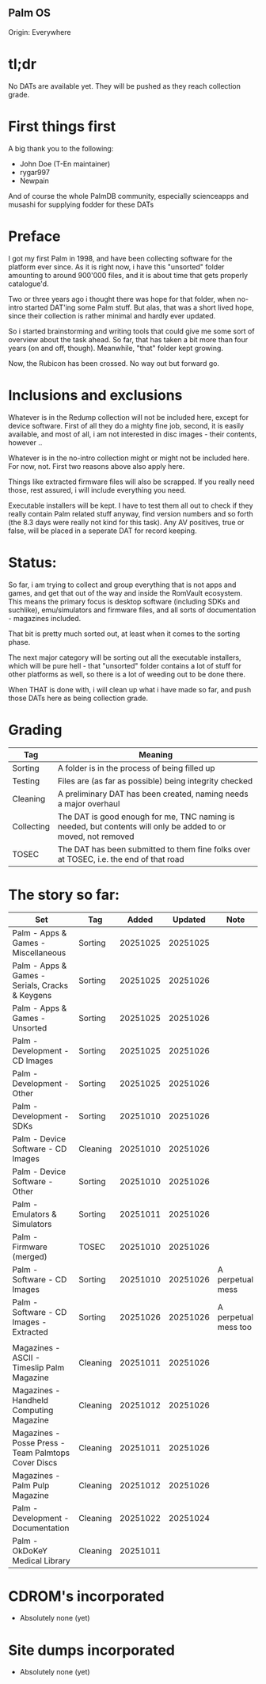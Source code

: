 ## Palm OS
Origin: Everywhere

# tl;dr
No DATs are available yet. They will be pushed as they reach collection grade.

# First things first
A big thank you to the following:
- John Doe (T-En maintainer)
- rygar997
- Newpain

And of course the whole PalmDB community, especially scienceapps and musashi for supplying fodder for these DATs

# Preface
I got my first Palm in 1998, and have been collecting software for the platform ever since. As it is right now, i have this "unsorted" folder amounting to around 900'000 files, and it is about time that gets properly catalogue'd.

Two or three years ago i thought there was hope for that folder, when no-intro started DAT'ing some Palm stuff. But alas, that was a short lived hope, since their collection is rather minimal and hardly ever updated.

So i started brainstorming and writing tools that could give me some sort of overview about the task ahead. So far, that has taken a bit more than four years (on and off, though). Meanwhile, "that" folder kept growing.

Now, the Rubicon has been crossed. No way out but forward go.

# Inclusions and exclusions
Whatever is in the Redump collection will not be included here, except for device software. First of all they do a mighty fine job, second, it is easily available, and most of all, i am not interested in disc images - their contents, however ..

Whatever is in the no-intro collection might or might not be included here. For now, not. First two reasons above also apply here.

Things like extracted firmware files will also be scrapped. If you really need those, rest assured, i will include everything you need.

Executable installers will be kept. I have to test them all out to check if they really contain Palm related stuff anyway, find version numbers and so forth (the 8.3 days were really not kind for this task). Any AV positives, true or false, will be placed in a seperate DAT for record keeping.

# Status:
So far, i am trying to collect and group everything that is not apps and games, and get that out of the way and inside the RomVault ecosystem. This means the primary focus is desktop software (including SDKs and suchlike), emu/simulators and firmware files, and all sorts of documentation - magazines included.

That bit is pretty much sorted out, at least when it comes to the sorting phase.

The next major category will be sorting out all the executable installers, which will be pure hell - that "unsorted" folder contains a lot of stuff for other platforms as well, so there is a lot of weeding out to be done there.

When THAT is done with, i will clean up what i have made so far, and push those DATs here as being collection grade.

# Grading
| Tag | Meaning |
| --- | ------- |
| Sorting | A folder is in the process of being filled up |
| Testing | Files are (as far as possible) being integrity checked |
| Cleaning | A preliminary DAT has been created, naming needs a major overhaul |
| Collecting | The DAT is good enough for me, TNC naming is needed, but contents will only be added to or moved, not removed |
| TOSEC | The DAT has been submitted to them fine folks over at TOSEC, i.e. the end of that road |

# The story so far:

| Set | Tag | Added | Updated | Note |
| --- | --- | ----- | ------- | ---- |
| Palm - Apps & Games - Miscellaneous | Sorting | 20251025 | 20251025 |
| Palm - Apps & Games - Serials, Cracks & Keygens | Sorting | 20251025 | 20251026 |
| Palm - Apps & Games - Unsorted | Sorting | 20251025 | 20251026 |
| Palm - Development - CD Images | Sorting | 20251025 | 20251026 |
| Palm - Development - Other | Sorting | 20251025 | 20251026 |
| Palm - Development - SDKs | Sorting | 20251010 | 20251026 |
| Palm - Device Software - CD Images | Cleaning | 20251010 | 20251026 |
| Palm - Device Software - Other | Sorting | 20251010 | 20251026 |
| Palm - Emulators & Simulators | Sorting | 20251011 | 20251026 |
| Palm - Firmware (merged) | TOSEC | 20251010 | 20251026 |
| Palm - Software - CD Images | Sorting | 20251010 | 20251026 | A perpetual mess
| Palm - Software - CD Images - Extracted | Sorting | 20251026 | 20251026 | A perpetual mess too
| | | | |
| Magazines - ASCII - Timeslip Palm Magazine | Cleaning | 20251011 | 20251026 |
| Magazines - Handheld Computing Magazine | Cleaning | 20251012 | 20251026 |
| Magazines - Posse Press - Team Palmtops Cover Discs | Cleaning | 20251011 | 20251026 |
| Magazines - Palm Pulp Magazine | Cleaning | 20251012 | 20251026 |
| Palm - Development - Documentation | Cleaning | 20251022 | 20251024 |
| Palm - OkDoKeY Medical Library | Cleaning | 20251011 | |

# CDROM's incorporated
- Absolutely none (yet)

# Site dumps incorporated
- Absolutely none (yet)


